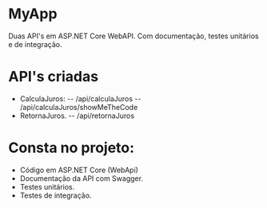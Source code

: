 # MyApp

Duas API's em ASP.NET Core WebAPI. Com documentação, testes unitários e de integração.

# API's criadas

- CalculaJuros:
-- /api/calculaJuros
-- /api/calculaJuros/showMeTheCode
- RetornaJuros.
-- /api/retornaJuros

# Consta no projeto:

- Código em ASP.NET Core (WebApi)
- Documentação da API com Swagger.
- Testes unitários.
- Testes de integração.
